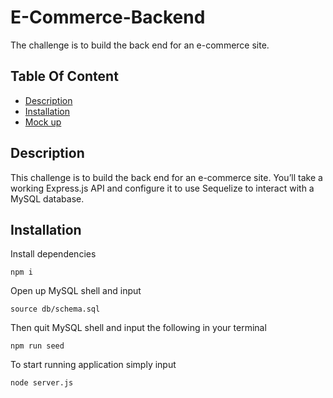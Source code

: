 # E-Commerce-Backend
The challenge is to build the back end for an e-commerce site.

## Table Of Content
* [Description](#description)
* [Installation](#installation)
* [Mock up](#mock-up)

## Description

This challenge is to build the back end for an e-commerce site. You’ll take a working Express.js API and configure it to use Sequelize to interact with a MySQL database.

## Installation

Install dependencies 
```terminal
npm i
``` 
Open up MySQL shell and input 
```terminal
source db/schema.sql
```

Then quit MySQL shell and input the following in your terminal
```terminal
npm run seed
```
To start running application simply input 
```terminal
node server.js
```

